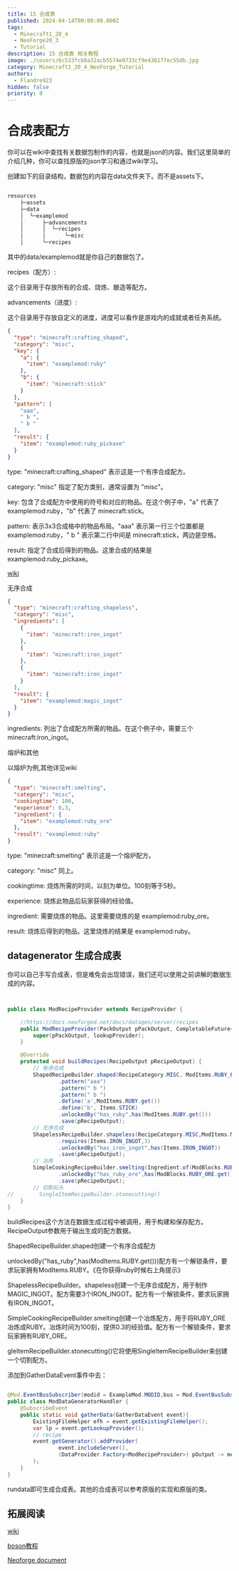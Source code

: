 ```yaml
---
title: 15 合成表
published: 2024-04-14T00:00:00.000Z
tags:
  - Minecraft1_20_4
  - NeoForge20_3
  - Tutorial
description: 15 合成表 相关教程
image: ./covers/6c533fcb8a32acb5574e0733cf9e436177ec55db.jpg
category: Minecraft1_20_4_NeoForge_Tutorial
authors:
  - Flandre923
hidden: false
priority: 0
---
```

# 合成表配方

你可以在wiki中查找有关数据包制作的内容，也就是json的内容。我们这里简单的介绍几种，你可以查找原版的json学习和通过wiki学习。

创建如下的目录结构，数据包的内容在data文件夹下。而不是assets下。

```java

resources
    ├─assets
    ├─data
    │  └─examplemod
    │      ├─advancements
    │      │  └─recipes
    │      │      └─misc
    │      └─recipes

```
其中的data/examplemod就是你自己的数据包了。

recipes（配方）:

这个目录用于存放所有的合成、烧炼、酿造等配方。

advancements（进度）:

这个目录用于存放自定义的进度，进度可以看作是游戏内的成就或者任务系统。

```json
{
  "type": "minecraft:crafting_shaped",
  "category": "misc",
  "key": {
    "a": {
      "item": "examplemod:ruby"
    },
    "b": {
      "item": "minecraft:stick"
    }
  },
  "pattern": [
    "aaa",
    " b ",
    " b "
  ],
  "result": {
    "item": "examplemod:ruby_pickaxe"
  }
}
```
type: "minecraft:crafting_shaped" 表示这是一个有序合成配方。

category: "misc" 指定了配方类别，通常设置为 "misc"。

key: 包含了合成配方中使用的符号和对应的物品。在这个例子中，"a" 代表了 examplemod:ruby，"b" 代表了 minecraft:stick。

pattern: 表示3x3合成格中的物品布局。"aaa" 表示第一行三个位置都是 examplemod:ruby，" b " 表示第二行中间是 minecraft:stick，两边是空格。

result: 指定了合成后得到的物品。这里合成的结果是 examplemod:ruby_pickaxe。

[wiki](https://zh.minecraft.wiki/w/%E9%85%8D%E6%96%B9)

无序合成

```json
{
  "type": "minecraft:crafting_shapeless",
  "category": "misc",
  "ingredients": [
    {
      "item": "minecraft:iron_ingot"
    },
    {
      "item": "minecraft:iron_ingot"
    },
    {
      "item": "minecraft:iron_ingot"
    }
  ],
  "result": {
    "item": "examplemod:magic_ingot"
  }
}
```
ingredients: 列出了合成配方所需的物品。在这个例子中，需要三个 minecraft:iron_ingot。

熔炉和其他

以熔炉为例,其他详见wiki

```json
{
  "type": "minecraft:smelting",
  "category": "misc",
  "cookingtime": 100,
  "experience": 0.3,
  "ingredient": {
    "item": "examplemod:ruby_ore"
  },
  "result": "examplemod:ruby"
}
```

type: "minecraft:smelting" 表示这是一个熔炉配方。

category: "misc" 同上。

cookingtime: 烧炼所需的时间，以刻为单位。100刻等于5秒。

experience: 烧炼此物品后玩家获得的经验值。

ingredient: 需要烧炼的物品。这里需要烧炼的是 examplemod:ruby_ore。

result: 烧炼后得到的物品。这里烧炼的结果是 examplemod:ruby。

## datagenerator 生成合成表

你可以自己手写合成表，但是难免会出现错误，我们还可以使用之前讲解的数据生成的内容。

```java


public class ModRecipeProvider extends RecipeProvider {

    //https://docs.neoforged.net/docs/datagen/server/recipes
    public ModRecipeProvider(PackOutput pPackOutput, CompletableFuture<HolderLookup.Provider> lookupProvider) {
        super(pPackOutput, lookupProvider);
    }

    @Override
    protected void buildRecipes(RecipeOutput pRecipeOutput) {
        // 有序合成
        ShapedRecipeBuilder.shaped(RecipeCategory.MISC, ModItems.RUBY_PICKAXE.get())
                .pattern("aaa")
                .pattern(" b ")
                .pattern(" b ")
                .define('a',ModItems.RUBY.get())
                .define('b', Items.STICK)
                .unlockedBy("has_ruby",has(ModItems.RUBY.get()))
                .save(pRecipeOutput);
        // 无序合成
        ShapelessRecipeBuilder.shapeless(RecipeCategory.MISC,ModItems.MAGIC_INGOT.get())
                .requires(Items.IRON_INGOT,3)
                .unlockedBy("has_iron_ingot",has(Items.IRON_INGOT))
                .save(pRecipeOutput);
        // 冶炼
        SimpleCookingRecipeBuilder.smelting(Ingredient.of(ModBlocks.RUBY_ORE.get()),RecipeCategory.MISC,ModItems.RUBY.get(),0.3f,100)
                .unlockedBy("has_ruby_ore",has(ModBlocks.RUBY_ORE.get()))
                .save(pRecipeOutput);
        // 切割石头
//        SingleItemRecipeBuilder.stonecutting()
    }
}
```

buildRecipes这个方法在数据生成过程中被调用，用于构建和保存配方。RecipeOutput参数用于输出生成的配方数据。

ShapedRecipeBuilder.shaped创建一个有序合成配方

unlockedBy("has_ruby",has(ModItems.RUBY.get()))配方有一个解锁条件，要求玩家拥有ModItems.RUBY。《在你获得ruby时候右上角提示》

ShapelessRecipeBuilder。shapeless创建一个无序合成配方，用于制作MAGIC_INGOT。配方需要3个IRON_INGOT。配方有一个解锁条件，要求玩家拥有IRON_INGOT。

SimpleCookingRecipeBuilder.smelting创建一个冶炼配方，用于将RUBY_ORE冶炼成RUBY。冶炼时间为100刻，提供0.3的经验值。配方有一个解锁条件，要求玩家拥有RUBY_ORE。

gleItemRecipeBuilder.stonecutting()它将使用SingleItemRecipeBuilder来创建一个切割配方。

添加到GatherDataEvent事件中去：


```java

@Mod.EventBusSubscriber(modid = ExampleMod.MODID,bus = Mod.EventBusSubscriber.Bus.MOD)
public class ModDataGeneratorHandler {
    @SubscribeEvent
    public static void gatherData(GatherDataEvent event){
        ExistingFileHelper efh = event.getExistingFileHelper();
        var lp = event.getLookupProvider();
        // recipe
        event.getGenerator().addProvider(
                event.includeServer(),
                (DataProvider.Factory<ModRecipeProvider>) pOutput -> new ModRecipeProvider(pOutput,lp)
        );
    }
}

```

rundata即可生成合成表。其他的合成表可以参考原版的实现和原版的类。

## 拓展阅读

[wiki](https://zh.minecraft.wiki/w/%E9%85%8D%E6%96%B9)

[boson教程](https://boson.v2mcdev.com/datapack/recipes.html)

[Neoforge document](https://docs.neoforged.net/docs/datagen/server/recipes)
